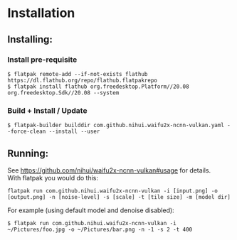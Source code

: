 # Installation

## Installing:
### Install pre-requisite
```
$ flatpak remote-add --if-not-exists flathub https://dl.flathub.org/repo/flathub.flatpakrepo
$ flatpak install flathub org.freedesktop.Platform//20.08 org.freedesktop.Sdk//20.08 --system
```
### Build + Install / Update
```
$ flatpak-builder builddir com.github.nihui.waifu2x-ncnn-vulkan.yaml --force-clean --install --user
```

## Running:
See <https://github.com/nihui/waifu2x-ncnn-vulkan#usage> for details.  
With flatpak you would do this:
```
flatpak run com.github.nihui.waifu2x-ncnn-vulkan -i [input.png] -o [output.png] -n [noise-level] -s [scale] -t [tile size] -m [model dir]
```
For example (using default model and denoise disabled):
```
$ flatpak run com.github.nihui.waifu2x-ncnn-vulkan -i ~/Pictures/foo.jpg -o ~/Pictures/bar.png -n -1 -s 2 -t 400
```
